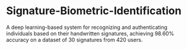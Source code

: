 # Signature-Biometric-Identification
A deep learning-based system for recognizing and authenticating individuals based on their handwritten signatures, achieving 98.60% accuracy on a dataset of 30 signatures from 420 users.
